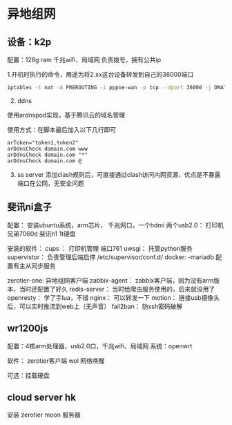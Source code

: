 # 异地组网


## 设备：k2p
配置：128g ram 千兆wifi、局域网
负责拨号，拥有公共ip

1.开机时执行的命令，用途为将2.xx这台设备转发到自己的36000端口

```bash
iptables -t nat -A PREROUTING -i pppoe-wan -p tcp --dport 36000 -j DNAT --to-destination 192.168.2.xx:22
```

2. ddns

使用ardnspod实现，基于腾讯云的域名管理

使用方式：在脚本最后加入以下几行即可
```
arToken="token1,token2"
arDdnsCheck domain.com www
arDdnsCheck domain.com "*"
arDdnsCheck domain.com @
```

3. ss server
添加clash规则后，可直接通过clash访问内网资源，优点是不暴露端口在公网，无安全问题


## 斐讯ni盒子
配置：
安装ubuntu系统，arm芯片，
千兆网口，一个hdmi
两个usb2.0：
    打印机 兄弟7060d
    斐讯h1 1t硬盘


安装的软件：
cups ： 打印机管理  端口761
uwsgi： 托管python服务
supervistor： 负责管理后端启停   /etc/supervisor/conf.d/
docker: 
    -mariadb  配置有主从同步服务

zerotier-one: 异地组网客户端
zabbix-agent： zabbix客户端，因为没有arm版本，当时还配置了好久
redis-server： 当时给爬虫服务使用的，后来就没用了
openresty： 学了手lua，不错
nginx： 可以转发一下
motion： 链接usb摄像头后，可以实时推流到web上（无声音）
fail2ban： 防ssh密码破解

## wr1200js

配置：4核arm处理器，usb2.0口，千兆wifi、局域网
系统：openwrt

软件：
zerotier客户端
wol 网络唤醒

可选：挂载硬盘

## cloud server hk

安装 zerotier moon 服务器

